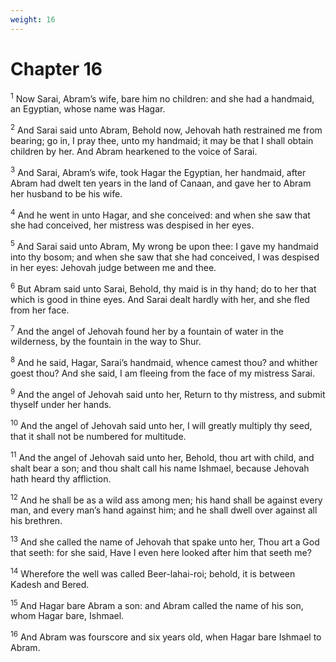 ```yaml
---
weight: 16
---
```


# Chapter 16

<sup>1</sup> Now Sarai, Abram’s wife, bare him no children: and she had a handmaid, an Egyptian, whose name was Hagar. 

<sup>2</sup> And Sarai said unto Abram, Behold now, Jehovah hath restrained me from bearing; go in, I pray thee, unto my handmaid; it may be that I shall obtain children by her. And Abram hearkened to the voice of Sarai. 

<sup>3</sup> And Sarai, Abram’s wife, took Hagar the Egyptian, her handmaid, after Abram had dwelt ten years in the land of Canaan, and gave her to Abram her husband to be his wife. 

<sup>4</sup> And he went in unto Hagar, and she conceived: and when she saw that she had conceived, her mistress was despised in her eyes. 

<sup>5</sup> And Sarai said unto Abram, My wrong be upon thee: I gave my handmaid into thy bosom; and when she saw that she had conceived, I was despised in her eyes: Jehovah judge between me and thee. 

<sup>6</sup> But Abram said unto Sarai, Behold, thy maid is in thy hand; do to her that which is good in thine eyes. And Sarai dealt hardly with her, and she fled from her face. 

<sup>7</sup> And the angel of Jehovah found her by a fountain of water in the wilderness, by the fountain in the way to Shur. 

<sup>8</sup> And he said, Hagar, Sarai’s handmaid, whence camest thou? and whither goest thou? And she said, I am fleeing from the face of my mistress Sarai. 

<sup>9</sup> And the angel of Jehovah said unto her, Return to thy mistress, and submit thyself under her hands. 

<sup>10</sup> And the angel of Jehovah said unto her, I will greatly multiply thy seed, that it shall not be numbered for multitude. 

<sup>11</sup> And the angel of Jehovah said unto her, Behold, thou art with child, and shalt bear a son; and thou shalt call his name Ishmael, because Jehovah hath heard thy affliction. 

<sup>12</sup> And he shall be as a wild ass among men; his hand shall be against every man, and every man’s hand against him; and he shall dwell over against all his brethren. 

<sup>13</sup> And she called the name of Jehovah that spake unto her, Thou art a God that seeth: for she said, Have I even here looked after him that seeth me? 

<sup>14</sup> Wherefore the well was called Beer-lahai-roi; behold, it is between Kadesh and Bered. 

<sup>15</sup> And Hagar bare Abram a son: and Abram called the name of his son, whom Hagar bare, Ishmael. 

<sup>16</sup> And Abram was fourscore and six years old, when Hagar bare Ishmael to Abram. 


